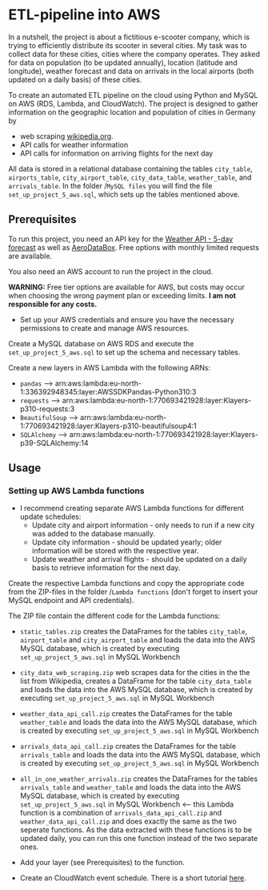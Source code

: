 # ETL-pipeline into AWS

In a nutshell, the project is about a fictitious e-scooter company, which is trying to efficiently distribute its scooter in several cities. My task was to collect data for these cities, cities where the company operates. They asked for data on population (to be updated annually), location (latitude and longitude), weather forecast and data on arrivals in the local airports (both updated on a daily basis) of these cities.

To create an automated ETL pipeline on the cloud using Python and MySQL on AWS (RDS, Lambda, and CloudWatch). The project is designed to gather information on the geographic location and population of cities in Germany by 
* web scraping [wikipedia.org](https://www.wikipedia.org/). 
* API calls for weather information 
* API calls for information on arriving flights for the next day

All data is stored in a relational database containing the tables `city_table`, `airports_table`, `city_airport_table`, `city_data_table`, `weather_table`, and `arrivals_table`.
In the folder /`MySQL files` you will find the file `set_up_project_5_aws.sql`, which sets up the tables mentioned above.

## Prerequisites
To run this project, you need an API key for the [Weather API - 5-day forecast](https://openweathermap.org/forecast5) as well as [AeroDataBox](https://rapidapi.com/aedbx-aedbx/api/aerodatabox/). Free options with monthly limited requests are available. 

You also need an AWS account to run the project in the cloud.

__WARNING:__ Free tier options are available for AWS, but costs may occur when choosing the wrong payment plan or exceeding limits. __I am not responsible for any costs.__

- Set up your AWS credentials and ensure you have the necessary permissions to create and manage AWS resources.

Create a MySQL database on AWS RDS and execute the `set_up_project_5_aws.sql` to set up the schema and necessary tables.

Create a new layers in AWS Lambda with the following ARNs:

* `pandas` --> arn:aws:lambda:eu-north-1:336392948345:layer:AWSSDKPandas-Python310:3
* `requests` --> arn:aws:lambda:eu-north-1:770693421928:layer:Klayers-p310-requests:3
* `BeautifulSoup` --> arn:aws:lambda:eu-north-1:770693421928:layer:Klayers-p310-beautifulsoup4:1
* `SQLAlchemy` --> arn:aws:lambda:eu-north-1:770693421928:layer:Klayers-p39-SQLAlchemy:14 

## Usage

### Setting up AWS Lambda functions
- I recommend creating separate AWS Lambda functions for different update schedules:
  - Update city and airport information - only needs to run if a new city was added to the database manually.
  - Update city information - should be updated yearly; older information will be stored with the respective year.
  - Update weather and arrival flights - should be updated on a daily basis to retrieve information for the next day.

Create the respective Lambda functions and copy the appropriate code from the ZIP-files in the folder /`Lambda functions` (don't forget to insert your MySQL endpoint and API credentials).

The ZIP file contain the different code for the Lambda functions:

- `static_tables.zip` creates the DataFrames for the tables `city_table`, `airport_table` and `city_airport_table` and loads the data into the AWS MySQL database, which is created by executing `set_up_project_5_aws.sql` in MySQL Workbench
- `city_data_web_scraping.zip` web scrapes data for the cities in the the list from Wikipedia, creates a DataFrame for the table `city_data_table` and loads the data into the AWS MySQL database, which is created by executing `set_up_project_5_aws.sql` in MySQL Workbench
- `weather_data_api_call.zip` creates the DataFrames for the table `weather_table` and loads the data into the AWS MySQL database, which is created by executing `set_up_project_5_aws.sql` in MySQL Workbench
- `arrivals_data_api_call.zip` creates the DataFrames for the table `arrivals_table` and loads the data into the AWS MySQL database, which is created by executing `set_up_project_5_aws.sql` in MySQL Workbench
- `all_in_one_weather_arrivals.zip` creates the DataFrames for the tables `arrivals_table` and `weather_table` and loads the data into the AWS MySQL database, which is created by executing `set_up_project_5_aws.sql` in MySQL Workbench <-- this Lambda function is a combination of `arrivals_data_api_call.zip` and `weather_data_api_call.zip` and does exactly the same as the two seperate functions. As the data extracted with these functions is to be updated daily, you can run this one function instead of the two separate ones.

- Add your layer (see Prerequisites) to the function.
- Create an CloudWatch event schedule. There is a short tutorial [here](https://www.youtube.com/watch?v=lSqd6DVWZ9o&t=1s).
